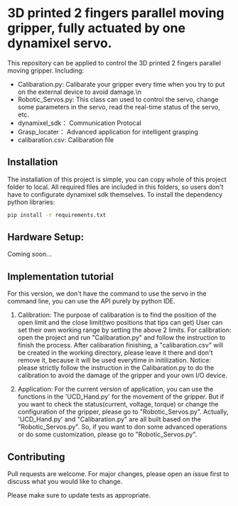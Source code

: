 # 3D printed 2 fingers parallel moving gripper, fully actuated by one dynamixel servo.

This repository can be applied to control the 3D printed 2 fingers parallel moving gripper.
Including:
- Calibaration.py: Calibarate your gripper every time when you try to put on the external device to avoid damage.\n
- Robotic_Servos.py: This class can used to control the servo, change some parameters in the servo, read the real-time status of the servo, etc.
- dynamixel_sdk： Communication Protocal
- Grasp_locater： Advanced application for intelligent grasping
- calibaration.csv: Calibaration file



## Installation
The installation of this project is simple, you can copy whole of this project folder to local. All required files are included in this folders,
so users don't have to configurate dynamixel sdk themselves. 
To install the dependency python libraries: 
```bash
pip install -r requirements.txt
```

## Hardware Setup:
Coming soon...

## Implementation tutorial
For this version, we don't have the command to use the servo in the command line, you can use the API purely by python IDE.
1. Calibration:
	The purpose of calibaration is to find the position of the open limit and the close limit(two positions that tips can get)
		User can set their own working range by setting the above 2 limits. For calibration: open the project and run 
		"Calibaration.py" and follow the instruction to finish the process. After calibaration finishing, a "calibaration.csv"
		will be created in the working directory, please leave it there and don't remove it, because it will be used everytime
		in initilization.
	Notice: please strictly follow the instruction in the Calibaration.py to do the calibration to avoid the damage of the gripper and your own I/O device.
	
2. Application:
	For the current version of application, you can use the functions in the 'UCD_Hand.py' for the movement of the gripper.
	But if you want to check the status(current, voltage, torque) or change the configuration of the gripper, please go to
	"Robotic_Servos.py". Actually, 'UCD_Hand.py' and "Calibaration.py" are all built based on the "Robotic_Servos.py". So, if
	you want to don some advanced operations or do some customization, please go to "Robotic_Servos.py".
	
## Contributing
Pull requests are welcome. For major changes, please open an issue first to discuss what you would like to change.

Please make sure to update tests as appropriate.
